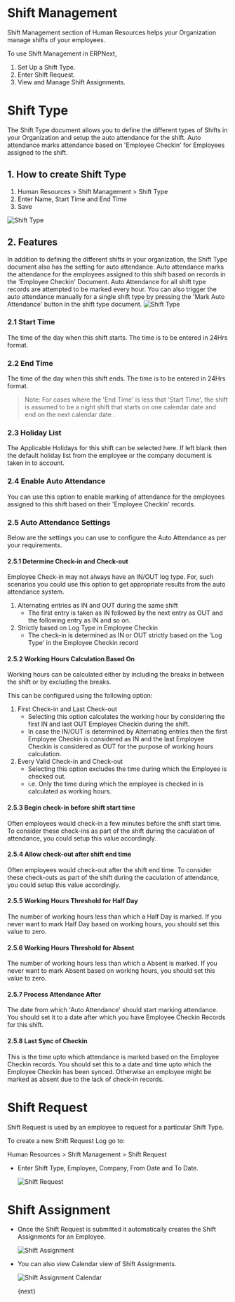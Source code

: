 <!-- add-breadcrumbs -->
# Shift Management

Shift Management section of Human Resources helps your Organization manage shifts of your employees.

To use Shift Management in ERPNext,

  1. Set Up a Shift Type.
  2. Enter Shift Request.
  3. View and Manage Shift Assignments.

# Shift Type

The Shift Type document allows you to define the different types of Shifts in your Organization and setup the auto attendance for the shift. Auto attendance marks attendance based on 'Employee Checkin' for Employees assigned to the shift.

## 1. How to create Shift Type

1. Human Resources > Shift Management > Shift Type
2. Enter Name, Start Time and End Time
3. Save
<img class="screenshot" alt="Shift Type" src="{{docs_base_url}}/assets/img/human-resources/new-shift-type.png">

## 2. Features

In addition to defining the different shifts in your organization, the Shift Type document also has the setting for auto attendance. Auto attendance marks the attendance for the employees assigned to this shift based on records in the 'Employee Checkin' Document. Auto Attendance for all shift type records are attempted to be marked every hour. You can also trigger the auto attendance manually for a single shift type by pressing the 'Mark Auto Attendance' button in the shift type document.
<img class="screenshot" alt="Shift Type" src="{{docs_base_url}}/assets/img/human-resources/shift-type.png">

### 2.1 Start Time
The time of the day when this shift starts. The time is to be entered in 24Hrs format.

### 2.2 End Time
The time of the day when this shift ends. The time is to be entered in 24Hrs format. 

> Note: For cases where the 'End Time' is less that 'Start Time', the shift is assumed to be a night shift that starts on one calendar date and end on the next calendar date .

### 2.3 Holiday List
The Applicable Holidays for this shift can be selected here. If left blank then the default holiday list from the employee or the company document is taken in to account.

### 2.4 Enable Auto Attendance
You can use this option to enable marking of attendance for the employees assigned to this shift based on their 'Employee Checkin' records.

### 2.5 Auto Attendance Settings
Below are the settings you can use to configure the Auto Attendance as per your requirements.

#### 2.5.1 Determine Check-in and Check-out
Employee Check-in may not always have an IN/OUT log type. For, such scenarios you could use this option to get appropriate results from the auto attendance system.

1. Alternating entries as IN and OUT during the same shift
	- The first entry is taken as IN followed by the next entry as OUT and the following entry as IN and so on.
2. Strictly based on Log Type in Employee Checkin
	- The check-in is determined as IN or OUT strictly based on the 'Log Type' in the Employee Checkin record

#### 2.5.2 Working Hours Calculation Based On
Working hours can be calculated either by including the breaks in between the shift or by excluding the breaks. 

This can be configured using the following option:

1. First Check-in and Last Check-out
	- Selecting this option calculates the working hour by considering the first IN and last OUT Employee Checkin during the shift.
	- In case the IN/OUT is determined by Alternating entries then the first Employee Checkin is considered as IN and the last Employee Checkin is considered as OUT for the purpose of working hours calculation.
2. Every Valid Check-in and Check-out
	- Selecting this option excludes the time during which the Employee is checked out.
	- i.e. Only the time during which the employee is checked in is calculated as working hours.

#### 2.5.3 Begin check-in before shift start time
Often employees would check-in a few minutes before the shift start time. To consider these check-ins as part of the shift during the caculation of attendance, you could setup this value accordingly.

#### 2.5.4 Allow check-out after shift end time
Often employees would check-out after the shift end time. To consider these check-outs as part of the shift during the caculation of attendance, you could setup this value accordingly.

#### 2.5.5 Working Hours Threshold for Half Day
The number of working hours less than which a Half Day is marked. If you never want to mark Half Day based on working hours, you should set this value to zero.

#### 2.5.6 Working Hours Threshold for Absent
The number of working hours less than which a Absent is marked. If you never want to mark Absent based on working hours, you should set this value to zero.

#### 2.5.7 Process Attendance After
The date from which 'Auto Attendance' should start marking attendance. You should set it to a date after which you have Employee Checkin Records for this shift.

#### 2.5.8 Last Sync of Checkin
This is the time upto which attendance is marked based on the Employee Checkin records. You should set this to a date and time upto which the Employee Checkin has been synced. Otherwise an employee might be marked as absent due to the lack of check-in records.



# Shift Request

Shift Request is used by an employee to request for a particular Shift Type.

To create a new Shift Request Log go to:

Human Resources > Shift Management > Shift Request

* Enter Shift Type, Employee, Company, From Date and To Date.

	<img class="screenshot" alt="Shift Request" src="{{docs_base_url}}/assets/img/human-resources/shift-request.png">

# Shift Assignment

* Once the Shift Request is submitted it automatically creates the Shift Assignments for an Employee.

	<img class="screenshot" alt="Shift Assignment" src="{{docs_base_url}}/assets/img/human-resources/shift-assignment.png">

* You can also view Calendar view of Shift Assignments.

	<img class="screenshot" alt="Shift Assignment Calendar"
	src="{{docs_base_url}}/assets/img/human-resources/shift-assignment-calendar.png">

	{next}
